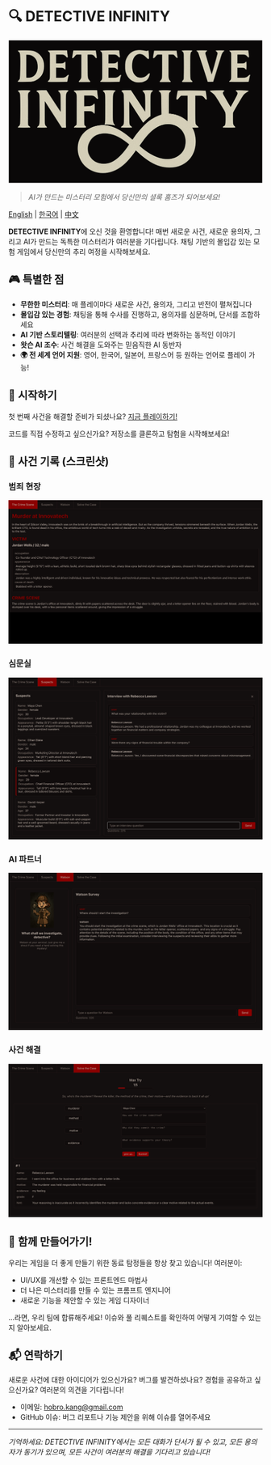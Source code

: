 # 🔍 DETECTIVE INFINITY

![DETECTIVE INFINITY Title](./screenshots/detective-infinity-title-black.png)

> *AI가 만드는 미스터리 모험에서 당신만의 셜록 홈즈가 되어보세요!*

[English](https://github.com/kanghohyeong/detective-infinity/blob/master/README.md) | [한국어](https://github.com/kanghohyeong/detective-infinity/blob/master/README.ko.md) | [中文](https://github.com/kanghohyeong/detective-infinity/blob/master/README.zh.md)

**DETECTIVE INFINITY**에 오신 것을 환영합니다! 매번 새로운 사건, 새로운 용의자, 그리고 AI가 만드는 독특한 미스터리가 여러분을 기다립니다. 채팅 기반의 몰입감 있는 모험 게임에서 당신만의 추리 여정을 시작해보세요.

## 🎮 특별한 점

- **무한한 미스터리**: 매 플레이마다 새로운 사건, 용의자, 그리고 반전이 펼쳐집니다
- **몰입감 있는 경험**: 채팅을 통해 수사를 진행하고, 용의자를 심문하며, 단서를 조합하세요
- **AI 기반 스토리텔링**: 여러분의 선택과 추리에 따라 변화하는 동적인 이야기
- **왓슨 AI 조수**: 사건 해결을 도와주는 믿음직한 AI 동반자
- **🌍 전 세계 언어 지원**: 영어, 한국어, 일본어, 프랑스어 등 원하는 언어로 플레이 가능!

## 🎯 시작하기

첫 번째 사건을 해결할 준비가 되셨나요? [지금 플레이하기!](https://kanghohyeong.github.io/detective-infinity)

코드를 직접 수정하고 싶으신가요? 저장소를 클론하고 탐험을 시작해보세요!

## 📸 사건 기록 (스크린샷)

### 범죄 현장
![프롤로그](./screenshots/prologue.png)

### 심문실
![용의자 심문](./screenshots/suspects.png)

### AI 파트너
![왓슨](./screenshots/watson.png)

### 사건 해결
![추리](./screenshots/guessing.png)

## 🤝 함께 만들어가기!

우리는 게임을 더 좋게 만들기 위한 동료 탐정들을 항상 찾고 있습니다! 여러분이:
- UI/UX를 개선할 수 있는 프론트엔드 마법사
- 더 나은 미스터리를 만들 수 있는 프롬프트 엔지니어
- 새로운 기능을 제안할 수 있는 게임 디자이너

...라면, 우리 팀에 합류해주세요! 이슈와 풀 리퀘스트를 확인하여 어떻게 기여할 수 있는지 알아보세요.

## 📬 연락하기

새로운 사건에 대한 아이디어가 있으신가요? 버그를 발견하셨나요? 경험을 공유하고 싶으신가요? 여러분의 의견을 기다립니다!

- 이메일: [hobro.kang@gmail.com](mailto:hobro.kang@gmail.com)
- GitHub 이슈: 버그 리포트나 기능 제안을 위해 이슈를 열어주세요

---

*기억하세요: DETECTIVE INFINITY에서는 모든 대화가 단서가 될 수 있고, 모든 용의자가 동기가 있으며, 모든 사건이 여러분의 해결을 기다리고 있습니다!* 